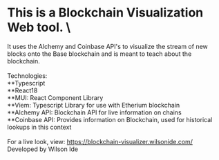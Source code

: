 # This is a Blockchain Visualization Web tool. \
It uses the Alchemy and Coinbase API's to visualize the stream of new blocks onto the Base blockchain and is meant to teach about the blockchain.\
\
Technologies:\
**Typescript\
**React18\
**MUI: React Component Library\
**Viem: Typescript Library for use with Etherium blockchain\
**Alchemy API: Blockchain API for live information on chains\
**Coinbase API: Provides information on Blockchain, used for historical lookups in this context\
\
For a live look, view: https://blockchain-visualizer.wilsonide.com/
\
Developed by Wilson Ide
